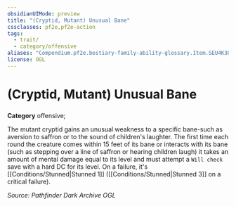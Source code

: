 ```yaml
---
obsidianUIMode: preview
title: "(Cryptid, Mutant) Unusual Bane"
cssclasses: pf2e,pf2e-action
tags:
  - trait/
  - category/offensive
aliases: "Compendium.pf2e.bestiary-family-ability-glossary.Item.SEU4K3QRAUHEMRl2"
license: OGL
---
```

# (Cryptid, Mutant) Unusual Bane

### 

**Category** offensive; 




The mutant cryptid gains an unusual weakness to a specific bane-such as aversion to saffron or to the sound of children's laughter. The first time each round the creature comes within 15 feet of its bane or interacts with its bane (such as stepping over a line of saffron or hearing children laugh) it takes an amount of mental damage equal to its level and must attempt a `Will check` save with a hard DC for its level. On a failure, it's [[Conditions/Stunned|Stunned 1]] ([[Conditions/Stunned|Stunned 3]] on a critical failure).

*Source: Pathfinder Dark Archive*
*OGL*